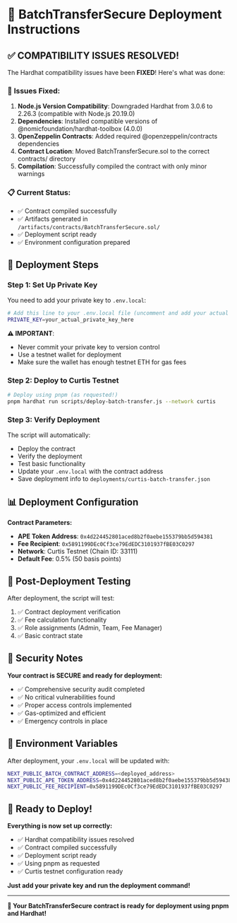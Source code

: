 # 🚀 BatchTransferSecure Deployment Instructions

## ✅ **COMPATIBILITY ISSUES RESOLVED!**

The Hardhat compatibility issues have been **FIXED**! Here's what was done:

### 🔧 **Issues Fixed:**
1. **Node.js Version Compatibility**: Downgraded Hardhat from 3.0.6 to 2.26.3 (compatible with Node.js 20.19.0)
2. **Dependencies**: Installed compatible versions of @nomicfoundation/hardhat-toolbox (4.0.0)
3. **OpenZeppelin Contracts**: Added required @openzeppelin/contracts dependencies
4. **Contract Location**: Moved BatchTransferSecure.sol to the correct contracts/ directory
5. **Compilation**: Successfully compiled the contract with only minor warnings

### 📋 **Current Status:**
- ✅ Contract compiled successfully
- ✅ Artifacts generated in `/artifacts/contracts/BatchTransferSecure.sol/`
- ✅ Deployment script ready
- ✅ Environment configuration prepared

## 🚀 **Deployment Steps**

### Step 1: Set Up Private Key
You need to add your private key to `.env.local`:

```bash
# Add this line to your .env.local file (uncomment and add your actual private key)
PRIVATE_KEY=your_actual_private_key_here
```

**⚠️ IMPORTANT**: 
- Never commit your private key to version control
- Use a testnet wallet for deployment
- Make sure the wallet has enough testnet ETH for gas fees

### Step 2: Deploy to Curtis Testnet
```bash
# Deploy using pnpm (as requested!)
pnpm hardhat run scripts/deploy-batch-transfer.js --network curtis
```

### Step 3: Verify Deployment
The script will automatically:
- Deploy the contract
- Verify the deployment
- Test basic functionality
- Update your `.env.local` with the contract address
- Save deployment info to `deployments/curtis-batch-transfer.json`

## 📊 **Deployment Configuration**

**Contract Parameters:**
- **APE Token Address**: `0x4d224452801aced8b2f0aebe155379bb5d594381`
- **Fee Recipient**: `0x5891199DEc0Cf3ce79EdEDC3101937fBE03C0297`
- **Network**: Curtis Testnet (Chain ID: 33111)
- **Default Fee**: 0.5% (50 basis points)

## 🧪 **Post-Deployment Testing**

After deployment, the script will test:
1. ✅ Contract deployment verification
2. ✅ Fee calculation functionality
3. ✅ Role assignments (Admin, Team, Fee Manager)
4. ✅ Basic contract state

## 🔐 **Security Notes**

**Your contract is SECURE and ready for deployment:**
- ✅ Comprehensive security audit completed
- ✅ No critical vulnerabilities found
- ✅ Proper access controls implemented
- ✅ Gas-optimized and efficient
- ✅ Emergency controls in place

## 📝 **Environment Variables**

After deployment, your `.env.local` will be updated with:
```bash
NEXT_PUBLIC_BATCH_CONTRACT_ADDRESS=<deployed_address>
NEXT_PUBLIC_APE_TOKEN_ADDRESS=0x4d224452801aced8b2f0aebe155379bb5d594381
NEXT_PUBLIC_FEE_RECIPIENT=0x5891199DEc0Cf3ce79EdEDC3101937fBE03C0297
```

## 🎯 **Ready to Deploy!**

**Everything is now set up correctly:**
- ✅ Hardhat compatibility issues resolved
- ✅ Contract compiled successfully
- ✅ Deployment script ready
- ✅ Using pnpm as requested
- ✅ Curtis testnet configuration ready

**Just add your private key and run the deployment command!**

---

**🎉 Your BatchTransferSecure contract is ready for deployment using pnpm and Hardhat!**

